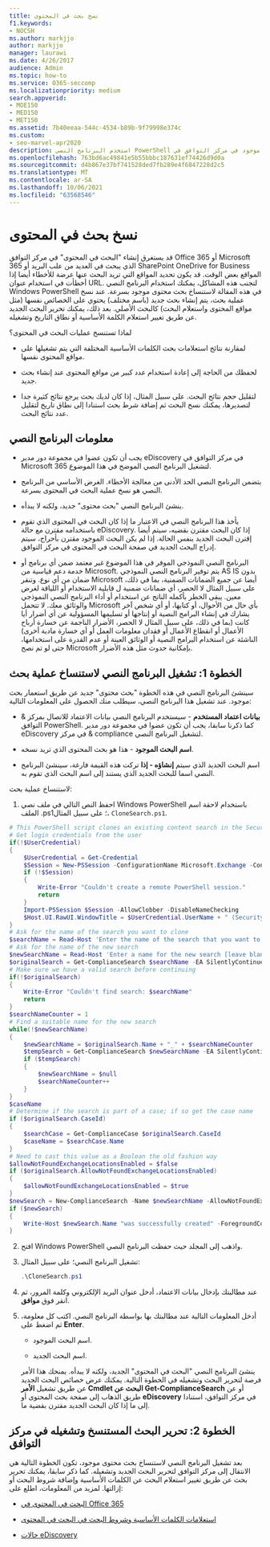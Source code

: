 ```yaml
---
title: نسخ بحث في المحتوى
f1.keywords:
- NOCSH
ms.author: markjjo
author: markjjo
manager: laurawi
ms.date: 4/26/2017
audience: Admin
ms.topic: how-to
ms.service: O365-seccomp
ms.localizationpriority: medium
search.appverid:
- MOE150
- MED150
- MET150
ms.assetid: 7b40eeaa-544c-4534-b89b-9f79998e374c
ms.custom:
- seo-marvel-apr2020
description: استخدم البرنامج النصي PowerShell في هذه المقالة لاستنساخ بحث محتوى موجود في مركز التوافق في Office 365 أو Microsoft 365.
ms.openlocfilehash: 763bd6ac49841e5b55bbbc187631ef74426d9d0a
ms.sourcegitcommit: d4b867e37bf741528ded7fb289e4f6847228d2c5
ms.translationtype: MT
ms.contentlocale: ar-SA
ms.lasthandoff: 10/06/2021
ms.locfileid: "63568546"
---
```

# <a name="clone-a-content-search"></a>نسخ بحث في المحتوى

قد يستغرق إنشاء "البحث في المحتوى" في مركز التوافق Office 365 أو Microsoft 365 الذي يبحث في العديد من علب البريد أو SharePoint OneDrive for Business المواقع بعض الوقت. قد يكون تحديد المواقع التي تريد البحث عنها عرضة للأخطاء أيضا إذا أخطأت في استخدام عنوان URL. لتجنب هذه المشاكل، يمكنك استخدام البرنامج النصي Windows PowerShell في هذه المقالة لاستنساخ بحث محتوى موجود بسرعة. عند نسخ عملية بحث، يتم إنشاء بحث جديد (باسم مختلف) يحتوي على الخصائص نفسها (مثل مواقع المحتوى واستعلام البحث) كالبحث الأصلي. بعد ذلك، يمكنك تحرير البحث الجديد عن طريق تغيير استعلام الكلمة الأساسية أو نطاق التاريخ وتشغيله.
  
لماذا تستنسخ عمليات البحث في المحتوى؟
  
- لمقارنة نتائج استعلامات بحث الكلمات الأساسية المختلفة التي يتم تشغيلها على مواقع المحتوى نفسها.
    
- لحفظك من الحاجة إلى إعادة استخدام عدد كبير من مواقع المحتوى عند إنشاء بحث جديد.
    
- لتقليل حجم نتائج البحث. على سبيل المثال، إذا كان لديك بحث يرجع نتائج كثيرة جدا لتصديرها، يمكنك نسخ البحث ثم إضافة شرط بحث استنادا إلى نطاق تاريخ لتقليل عدد نتائج البحث.
  
## <a name="script-information"></a>معلومات البرنامج النصي

- يجب أن تكون عضوا في مجموعة دور مدير eDiscovery في مركز التوافق في Microsoft 365 لتشغيل البرنامج النصي الموضح في هذا الموضوع.
    
- يتضمن البرنامج النصي الحد الأدنى من معالجة الأخطاء. الغرض الأساسي من البرنامج النصي هو نسخ عملية البحث في المحتوى بسرعة.
    
- ينشئ البرنامج النصي "بحث محتوى" جديد، ولكنه لا يبدأه.
    
- يأخذ هذا البرنامج النصي في الاعتبار ما إذا كان البحث في المحتوى الذي تقوم باستخدامه مقترن مع حالة eDiscovery. إذا كان البحث مقترن بقضيه، سيتم أيضا إقترن البحث الجديد بنفس الحالة. إذا لم يكن البحث الموجود مقترن بأحراج، سيتم إدراج البحث الجديد في صفحة البحث في المحتوى  في مركز التوافق. 
    
- البرنامج النصي النموذجي الموفر في هذا الموضوع غير معتمد ضمن أي برنامج أو خدمة دعم قياسية من Microsoft. يتم توفير البرنامج النصي النموذجي AS IS بدون ضمان من أي نوع. وتنقر Microsoft أيضا عن جميع الضمانات الضمنية، بما في ذلك، على سبيل المثال لا الحصر، أي ضمانات ضمنية ل قابلية الاستخدام أو اللياقة لغرض معين. يبقى الخطر بأكمله الناتج عن استخدام أو أداء البرنامج النصي النموذجي والوثائق معك. لا تتحمل Microsoft بأي حال من الأحوال، أو كتابها، أو أي شخص آخر يشارك في إنشاء البرامج النصية أو إنتاجها أو تسليمها المسؤولية عن أي أضرار أيا كانت (بما في ذلك، على سبيل المثال لا الحصر، الأضرار الناجمة عن خسارة أرباح الأعمال أو انقطاع الأعمال أو فقدان معلومات العمل أو أي خسارة مادية أخرى) الناشئة عن استخدام البرامج النصية أو الوثائق العينة أو عدم القدرة على استخدامها،  حتى لو تم نصح Microsoft بإمكانية حدوث مثل هذه الأضرار.
  
## <a name="step-1-run-the-script-to-clone-a-search"></a>الخطوة 1: تشغيل البرنامج النصي لاستنساخ عملية بحث

سينشئ البرنامج النصي في هذه الخطوة "بحث محتوى" جديد عن طريق استعمار بحث موجود. عند تشغيل هذا البرنامج النصي، سيطلب منك الحصول على المعلومات التالية:
  
- **بيانات اعتماد المستخدم** - سيستخدم البرنامج النصي بيانات الاعتماد للاتصال بمركز & التوافق PowerShell. كما ذكرنا سابقا، يجب أن تكون عضوا في مجموعة دور مدير eDiscovery في مركز & compliance لتشغيل البرنامج النصي. 
    
- **اسم البحث الموجود** - هذا هو بحث المحتوى الذي تريد نسخه. 
    
- اسم البحث الجديد الذي سيتم **إنشاؤه - إذا** تركت هذه القيمة فارغة، سينشئ البرنامج النصي اسما للبحث الجديد الذي يستند إلى اسم البحث الذي تقوم به. 
    
لاستنساخ عملية بحث:
  
1. احفظ النص التالي في ملف نصي Windows PowerShell باستخدام لاحقة اسم الملف .ps1؛ على سبيل المثال، `CloneSearch.ps1`.
    
  ```powershell
  # This PowerShell script clones an existing content search in the Security &amp; Compliance Center.
  # Get login credentials from the user
  if(!$UserCredential)
  {
      $UserCredential = Get-Credential
      $Session = New-PSSession -ConfigurationName Microsoft.Exchange -ConnectionUri https://ps.compliance.protection.outlook.com/powershell-liveid -Credential $UserCredential -Authentication Basic -AllowRedirection
      if (!$Session)
      {
          Write-Error "Couldn't create a remote PowerShell session."
          return
      }
      Import-PSSession $Session -AllowClobber -DisableNameChecking
      $Host.UI.RawUI.WindowTitle = $UserCredential.UserName + " (Security & Compliance Center)"
  }
  # Ask for the name of the search you want to clone
  $searchName = Read-Host 'Enter the name of the search that you want to clone'
  # Ask for the name of the new search
  $newSearchName = Read-Host 'Enter a name for the new search [leave blank to automatically generate a name]'
  $originalSearch = Get-ComplianceSearch $searchName -EA SilentlyContinue
  # Make sure we have a valid search before continuing
  if(!$originalSearch)
  {
      Write-Error "Couldn't find search: $searchName"
      return
  }
  $searchNameCounter = 1
  # Find a suitable name for the new search
  while(!$newSearchName)
  {
      $newSearchName = $originalSearch.Name + "_" + $searchNameCounter
      $tempSearch = Get-ComplianceSearch $newSearchName -EA SilentlyContinue
      if ($tempSearch)
      {
          $newSearchName = $null
          $searchNameCounter++
      }
  }
  $caseName
  # Determine if the search is part of a case; if so get the case name
  if ($originalSearch.CaseId)
  {
      $searchCase = Get-ComplianceCase $originalSearch.CaseId
      $caseName = $searchCase.Name
  }
  # Need to cast this value as a Boolean the old fashion way
  $allowNotFoundExchangeLocationsEnabled = $false
  if ($originalSearch.AllowNotFoundExchangeLocationsEnabled)
  {
      $allowNotFoundExchangeLocationsEnabled = $true
  }
  $newSearch = New-ComplianceSearch -Name $newSearchName -AllowNotFoundExchangeLocationsEnabled $allowNotFoundExchangeLocationsEnabled -Case $caseName -ContentMatchQuery $originalSearch.ContentMatchQuery -Description $originalSearch.Description -ExchangeLocation $originalSearch.ExchangeLocation -ExchangeLocationExclusion $originalSearch.ExchangeLocationExclusion -Language $originalSearch.Language -SharePointLocation $originalSearch.SharePointLocation -SharePointLocationExclusion $originalSearch.SharePointLocationExclusion -PublicFolderLocation $originalSearch.PublicFolderLocation
  if ($newSearch)
  {
      Write-Host $newSearch.Name "was successfully created" -ForegroundColor Yellow
  }
  ```

2. افتح Windows PowerShell واذهب إلى المجلد حيث حفظت البرنامج النصي.
    
3. تشغيل البرنامج النصي؛ على سبيل المثال:
    
    ```powershell
    .\CloneSearch.ps1
    ```

4. عند مطالبتك بإدخال بيانات الاعتماد، أدخل عنوان البريد الإلكتروني وكلمة المرور، ثم انقر فوق **موافق**.
    
5. أدخل المعلومات التالية عند مطالبتك بها بواسطة البرنامج النصي. اكتب كل معلومة، ثم اضغط على **Enter**.
    
    - اسم البحث الموجود.
    
    - اسم البحث الجديد.
    
    ينشئ البرنامج النصي "البحث في المحتوى" الجديد، ولكنه لا يبدأه. يمنحك هذا الأمر فرصة لتحرير البحث وتشغيله في الخطوة التالية. يمكنك عرض خصائص البحث الجديد عن طريق تشغيل **الأمر Cmdlet البحث عن Get-ComplianceSearch** أو عن طريق الذهاب إلى صفحة  بحث المحتوى أو **eDiscovery** في مركز التوافق، استنادا إلى ما إذا كان البحث الجديد مقترن بقضية ما. 
  
## <a name="step-2-edit-and-run-the-cloned-search-in-the-compliance-center"></a>الخطوة 2: تحرير البحث المستنسخ وتشغيله في مركز التوافق

بعد تشغيل البرنامج النصي لاستنساخ بحث محتوى موجود، تكون الخطوة التالية هي الانتقال إلى مركز التوافق لتحرير البحث الجديد وتشغيله. كما ذكر سابقا، يمكنك تحرير بحث عن طريق تغيير استعلام البحث عن الكلمات الأساسية وإضافة شروط البحث أو إزالتها. لمزيد من المعلومات، اطلع على:
  
- [البحث في المحتوى في Office 365](content-search.md)
    
- [استعلامات الكلمات الأساسية وشروط البحث في البحث في المحتوى](keyword-queries-and-search-conditions.md)
    
- [حالات eDiscovery](./get-started-core-ediscovery.md)